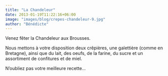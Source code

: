 ```yaml
---
title: "La Chandeleur"
date: 2013-01-19T11:22:16+06:00
image: "images/blog/crepes-chandeleur-9.jpg"
author: "Bénédicte"
---
```


Venez fêter la Chandeleur aux Brousses.

Nous mettons à votre disposition deux crêpières, une galettière (comme en Bretagne), ainsi que du lait, des oeufs, de la farine, du sucre et un assortiment de confitures et de miel.

N’oubliez pas votre meilleure recette...
